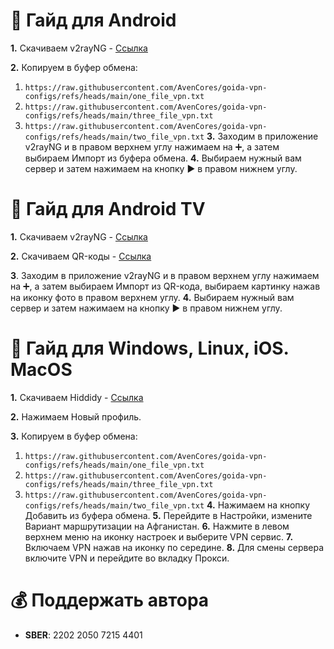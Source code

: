 # 🤖 Гайд для Android
**1.** Скачиваем v2rayNG - [Ссылка](https://github.com/2dust/v2rayNG/releases/download/1.9.16/v2rayNG_1.9.16_arm64-v8a.apk)

**2.** Копируем в буфер обмена: 

1) `https://raw.githubusercontent.com/AvenCores/goida-vpn-configs/refs/heads/main/one_file_vpn.txt`
2) `https://raw.githubusercontent.com/AvenCores/goida-vpn-configs/refs/heads/main/three_file_vpn.txt`
3) `https://raw.githubusercontent.com/AvenCores/goida-vpn-configs/refs/heads/main/two_file_vpn.txt`
**3.** Заходим в приложение v2rayNG и в правом верхнем углу нажимаем на ➕, а затем выбираем Импорт из буфера обмена.
**4.** Выбираем нужный вам сервер и затем нажимаем на кнопку ▶️ в правом нижнем углу.

# 🤖 Гайд для Android TV
**1.** Скачиваем v2rayNG - [Ссылка](https://github.com/2dust/v2rayNG/releases/download/1.9.16/v2rayNG_1.9.16_armeabi-v7a.apk)

**2.** Скачиваем QR-коды - [Ссылка](https://t.me/avencoreschat/25613)

**3**. Заходим в приложение v2rayNG и в правом верхнем углу нажимаем на ➕, а затем выбираем Импорт из QR-кода, выбираем картинку нажав на иконку фото в правом верхнем углу.
**4.** Выбираем нужный вам сервер и затем нажимаем на кнопку ▶️ в правом нижнем углу.

# 🤖 Гайд для Windows, Linux, iOS. MacOS
**1.** Скачиваем Hiddidy - [Ссылка](https://hiddify.com/)

**2.** Нажимаем Новый профиль.

**3.** Копируем в буфер обмена: 
1) `https://raw.githubusercontent.com/AvenCores/goida-vpn-configs/refs/heads/main/one_file_vpn.txt`
2) `https://raw.githubusercontent.com/AvenCores/goida-vpn-configs/refs/heads/main/three_file_vpn.txt`
3) `https://raw.githubusercontent.com/AvenCores/goida-vpn-configs/refs/heads/main/two_file_vpn.txt`
**4.** Нажимаем на кнопку Добавить из буфера обмена.
**5.** Перейдите в Настройки, измените Вариант маршрутизации на Афганистан.
**6.** Нажмите в левом верхнем меню на иконку настроек и выберите VPN сервис.
**7.** Включаем VPN нажав на иконку по середине. 
**8.** Для смены сервера включите VPN и перейдите во вкладку Прокси.

# 💰 Поддержать автора
+ **SBER**: 2202 2050 7215 4401
